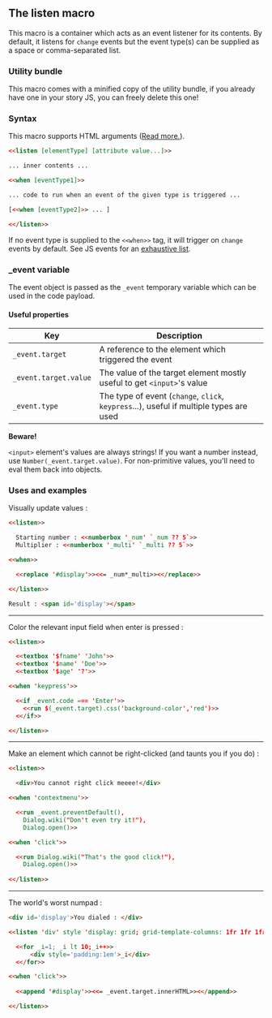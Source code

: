 ## The listen macro ##

This macro is a container which acts as an event listener for its contents. By default, it listens for `change` events but the event type(s) can be supplied as a space or comma-separated list.

### Utility bundle ###

This macro comes with a minified copy of the utility bundle, if you already have one in your story JS, you can freely delete this one!

### Syntax ###

This macro supports HTML arguments ([Read more.](../htmlarguments.md)).

```html
<<listen [elementType] [attribute value...]>>

... inner contents ...

<<when [eventType1]>>

... code to run when an event of the given type is triggered ...

[<<when [eventType2]>> ... ]

<</listen>>
```

If no event type is supplied to the `<<when>>` tag, it will trigger on `change` events by default. See JS events for an [exhaustive list](https://developer.mozilla.org/en-US/docs/Web/Events#event_listing).

### _event variable ###

The event object is passed as the `_event` temporary variable which can be used in the code payload.

#### Useful properties ####

| Key | Description |
|------------|------------|
| `_event.target` | A reference to the element which triggered the event |
| `_event.target.value` | The value of the target element mostly useful to get `<input>`'s value |
| `_event.type` | The type of event (`change`, `click`, `keypress`...), useful if multiple types are used |

**Beware!**

`<input>` element's values are always strings! If you want a number instead, use `Number(_event.target.value)`. For non-primitive values, you'll need to eval them back into objects.

### Uses and examples ###

Visually update values :

```html
<<listen>>

  Starting number : <<numberbox '_num' `_num ?? 5`>>
  Multiplier : <<numberbox '_multi' `_multi ?? 5`>>

<<when>>

  <<replace '#display'>><<= _num*_multi>><</replace>>

<</listen>>

Result : <span id='display'></span>
```

<hr>

Color the relevant input field when enter is pressed :

```html
<<listen>>

  <<textbox '$fname' 'John'>>
  <<textbox '$name' 'Doe'>>
  <<textbox '$age' '?'>>

<<when 'keypress'>>

  <<if _event.code === 'Enter'>>
    <<run $(_event.target).css('background-color','red')>>
  <</if>>

<</listen>>
```

<hr>

Make an element which cannot be right-clicked (and taunts you if you do) :

```html
<<listen>>

  <div>You cannot right click meeee!</div>

<<when 'contextmenu'>>

  <<run _event.preventDefault(),
    Dialog.wiki("Don't even try it!"),
    Dialog.open()>>

<<when 'click'>>

  <<run Dialog.wiki("That's the good click!"),
    Dialog.open()>>
    
<</listen>>
```

<hr>

The world's worst numpad :

```html
<div id='display'>You dialed : </div>

<<listen 'div' style 'display: grid; grid-template-columns: 1fr 1fr 1fr'>>

  <<for _i=1; _i lt 10;_i++>>
	  <div style='padding:1em'>_i</div>
  <</for>>

<<when 'click'>>
	
  <<append '#display'>><<= _event.target.innerHTML>><</append>>

<</listen>>
``` 
